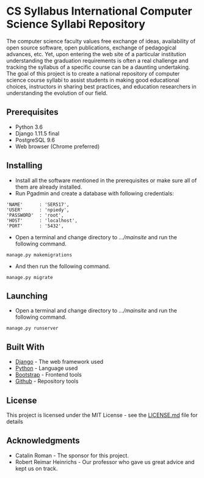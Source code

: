 # CS Syllabus International Computer Science Syllabi Repository


The computer science faculty values free exchange of ideas, availability of open source
software, open publications, exchange of pedagogical advances, etc. Yet, upon entering the
web site of a particular institution understanding the graduation requirements is often a real
challenge and tracking the syllabus of a specific course can be a daunting undertaking. The
goal of this project is to create a national repository of computer science course syllabi to assist
students in making good educational choices, instructors in sharing best practices, and
education researchers in understanding the evolution of our field.


## Prerequisites 

* Python 3.6
* Django 1.11.5 final
* PostgreSQL 9.6
* Web browser (Chrome preferred)

## Installing

* Install all the software mentioned in the prerequisites or make sure all of them are already installed.
* Run Pgadmin and create a database with following credentials: 
```
'NAME'      : 'SER517',
'USER'      : 'npiedy',
'PASSWORD'  : 'root',
'HOST'      : 'localhost',
'PORT'      : '5432',
```
* Open a terminal and change directory to *.../mainsite* and run the following command.
```
manage.py makemigrations
```

* And then run the following command.
```
manage.py migrate
```
## Launching
* Open a terminal and change directory to *.../mainsite* and run the following command.

```
manage.py runserver
```

## Built With

* [Django](https://www.djangoproject.com/) - The web framework used
* [Python](https://www.python.org/) - Language used
* [Bootstrap](https://www.python.org/) - Frontend tools
* [Github](https://github.com/) - Repository tools

## License

This project is licensed under the MIT License - see the [LICENSE.md](LICENSE.md) file for details

## Acknowledgments
* Catalin Roman - The sponsor for this project. 
* Robert Reimar Heinrichs - Our professor who gave us great advice and kept us on track. 
